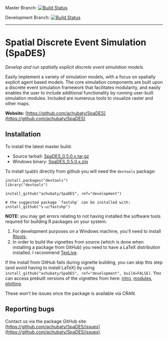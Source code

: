 Master Branch: [![Build Status](https://travis-ci.org/achubaty/SpaDES.svg?branch=master)](https://travis-ci.org/achubaty/SpaDES)

Development Branch: [![Build Status](https://travis-ci.org/achubaty/SpaDES.svg?branch=development)](https://travis-ci.org/achubaty/SpaDES)

-----

# Spatial Discrete Event Simulation (SpaDES)

*Develop and run spatially explicit discrete event simulation models.*

Easily implement a variety of simulation models, with a focus on spatially explicit agent based models. The core simulation components are built upon a discrete event simulation framework that facilitates modularity, and easily enables the user to include additional functionality by running user-built simulation modules. Included are numerous tools to visualize raster and other maps.

**Website:** [https://github.com/achubaty/SpaDES](https://github.com/achubaty/SpaDES)

## Installation

To install the latest master build:

- Source tarball: [SpaDES_0.5.0.x.tar.gz](https://github.com/achubaty/SpaDES/raw/development/SpaDES_0.5.0.9011.tar.gz)
- Windows binary: [SpaDES_0.5.0.x.zip](https://github.com/achubaty/SpaDES/raw/development/SpaDES_0.5.0.9011.zip)


To install `SpaDES` directly from github you will need the `devtools` package:

    install.packages("devtools")
    library("devtools")
	
    install_github("achubaty/SpaDES", ref="development")
    
    # the suggested package `fastshp` can be installed with:
    install_github("s-u/fastshp")

**NOTE:** you may get errors relating to not having installed the software tools required for building R packages on your system:

1. For development purposes on a Windows machine, you'll need to install [Rtools](http://cran.r-project.org/bin/windows/Rtools/);
2. In order to build the vignettes from source (which is done when installing a package from GitHub) you need to have a LaTeX distribution installed. I recommend [TexLive](https://www.tug.org/texlive/).

If the install from GitHub fails during vignette building, you can skip this step (and avoid having to install LaTeX) by using `install_github("achubaty/SpaDES", ref="development", build=FALSE)`. You can access prebuilt versions of the vignettes from here: [intro](https://github.com/achubaty/SpaDES/blob/development/vignettes/introduction.pdf?raw=true), [modules](https://github.com/achubaty/SpaDES/blob/development/vignettes/modules.pdf?raw=true), [plotting](https://github.com/achubaty/SpaDES/blob/development/vignettes/plotting.pdf?raw=true).

These won't be issues once the package is available via CRAN.

## Reporting bugs

Contact us via the package GitHub site: [https://github.com/achubaty/SpaDES/issues](https://github.com/achubaty/SpaDES/issues).

